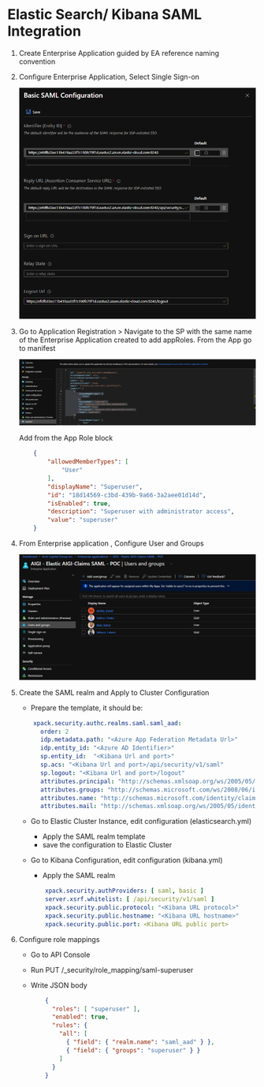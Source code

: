 # Elastic Search/ Kibana SAML Integration

1. Create Enterprise Application guided by EA reference naming convention
2. Configure Enterprise Application, Select Single Sign-on

    ![SSOEA](./img/sso.png)

3. Go to Application Registration > Navigate to the SP with the same name of the Enterprise Application created to add appRoles. From the App go to manifest

    ![approle](./img/approle.png)

    Add from the App Role block
    
    ```json
        {
            "allowedMemberTypes": [
                "User"
            ],
            "displayName": "Superuser",
            "id": "18d14569-c3bd-439b-9a66-3a2aee01d14d",
            "isEnabled": true,
            "description": "Superuser with administrator access",
            "value": "superuser"
        }
    ```
4. From Enterprise application , Configure User and Groups

    ![usergroups](./img/usergroups.png)

5. Create the SAML realm and Apply to Cluster Configuration

    - Prepare the template, it should be:

    ```yml
        xpack.security.authc.realms.saml.saml_aad:
          order: 2
          idp.metadata.path: "<Azure App Federation Metadata Url>"
          idp.entity_id: "<Azure AD Identifier>"
          sp.entity_id:  "<Kibana Url and port>"
          sp.acs: "<Kibana Url and port>/api/security/v1/saml"
          sp.logout: "<Kibana Url and port>/logout"
          attributes.principal: "http://schemas.xmlsoap.org/ws/2005/05/identity/claims/name"
          attributes.groups: "http://schemas.microsoft.com/ws/2008/06/identity/claims/role"
          attributes.name: "http://schemas.microsoft.com/identity/claims/displayname"
          attributes.mail: "http://schemas.xmlsoap.org/ws/2005/05/identity/claims/emailaddress"
    ```

    - Go to Elastic Cluster Instance, edit configuration (elasticsearch.yml)
        - Apply the SAML realm template
        - save the configuration to Elastic Cluster
    - Go to Kibana Configuration, edit configuration (kibana.yml)
        - Apply the SAML realm

        ```yml
            xpack.security.authProviders: [ saml, basic ]
            server.xsrf.whitelist: [ /api/security/v1/saml ]
            xpack.security.public.protocol: "<Kibana URL protocol>"
            xpack.security.public.hostname: "<Kibana URL hostname>"
            xpack.security.public.port: <Kibana URL public port>
        ```

6. Configure role mappings
    - Go to API Console
    - Run PUT /_security/role_mapping/saml-superuser
    - Write JSON body

        ```json
            {
              "roles": [ "superuser" ],
              "enabled": true,
              "rules": {
                "all": [
                  { "field": { "realm.name": "saml_aad" } },
                  { "field": { "groups": "superuser" } }
                ]
              }
            }
        ```
